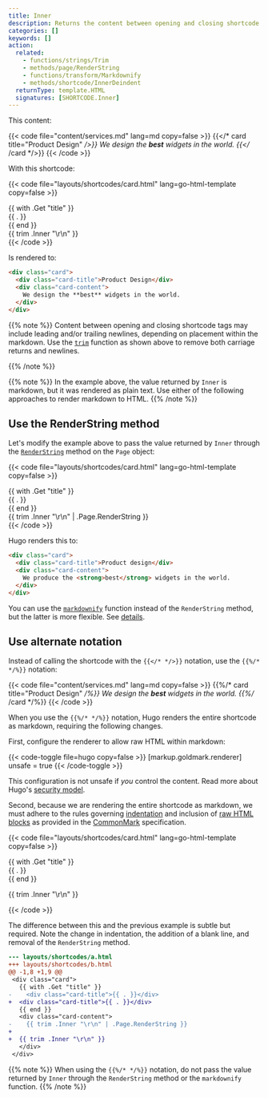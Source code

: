 ```yaml
---
title: Inner
description: Returns the content between opening and closing shortcode tags, applicable when the shortcode call includes a closing tag.
categories: []
keywords: []
action:
  related:
    - functions/strings/Trim
    - methods/page/RenderString
    - functions/transform/Markdownify
    - methods/shortcode/InnerDeindent
  returnType: template.HTML
  signatures: [SHORTCODE.Inner]
---
```


This content:

{{< code file="content/services.md" lang=md copy=false >}}
{{</* card title="Product Design" */>}}
We design the **best** widgets in the world.
{{</* /card */>}}
{{< /code >}}

With this shortcode:

{{< code file="layouts/shortcodes/card.html" lang=go-html-template copy=false >}}
<div class="card">
  {{ with .Get "title" }}
    <div class="card-title">{{ . }}</div>
  {{ end }}
  <div class="card-content">
    {{ trim .Inner "\r\n" }}
  </div>
</div>
{{< /code >}}

Is rendered to:

```html
<div class="card">
  <div class="card-title">Product Design</div>
  <div class="card-content">
    We design the **best** widgets in the world.
  </div>
</div>
```

{{% note %}}
Content between opening and closing shortcode tags may include leading and/or trailing newlines, depending on placement within the markdown. Use the [`trim`] function as shown above to remove both carriage returns and newlines.

[`trim`]: /functions/strings/trim
{{% /note %}}

{{% note %}}
In the example above, the value returned by `Inner` is markdown, but it was rendered as plain text. Use either of the following approaches to render markdown to HTML.
{{% /note %}}


## Use the RenderString method

Let's modify the example above to pass the value returned by `Inner` through the [`RenderString`] method on the `Page` object:

[`RenderString`]: /methods/page/renderstring

{{< code file="layouts/shortcodes/card.html" lang=go-html-template copy=false >}}
<div class="card">
  {{ with .Get "title" }}
    <div class="card-title">{{ . }}</div>
  {{ end }}
  <div class="card-content">
    {{ trim .Inner "\r\n" | .Page.RenderString }}
  </div>
</div>
{{< /code >}}

Hugo renders this to:

```html
<div class="card">
  <div class="card-title">Product design</div>
  <div class="card-content">
    We produce the <strong>best</strong> widgets in the world.
  </div>
</div>
```

You can use the [`markdownify`] function instead of the `RenderString` method, but the latter is more flexible. See&nbsp;[details].

[details]: /methods/page/renderstring
[`markdownify`]: /functions/transform/markdownify

## Use alternate notation

Instead of calling the shortcode with the `{{</* */>}}` notation, use the `{{%/* */%}}` notation:

{{< code file="content/services.md" lang=md copy=false >}}
{{%/* card title="Product Design" */%}}
We design the **best** widgets in the world.
{{%/* /card */%}}
{{< /code >}}

When you use the `{{%/* */%}}` notation, Hugo renders the entire shortcode as markdown, requiring the following changes.

First, configure the renderer to allow raw HTML within markdown:

{{< code-toggle file=hugo copy=false >}}
[markup.goldmark.renderer]
unsafe = true
{{< /code-toggle >}}

This configuration is not unsafe if _you_ control the content. Read more about Hugo's [security model].

Second, because we are rendering the entire shortcode as markdown, we must adhere to the rules governing [indentation] and inclusion of [raw HTML blocks] as provided in the [CommonMark] specification.

{{< code file="layouts/shortcodes/card.html" lang=go-html-template copy=false >}}
<div class="card">
  {{ with .Get "title" }}
  <div class="card-title">{{ . }}</div>
  {{ end }}
  <div class="card-content">

  {{ trim .Inner "\r\n" }}
  </div>
</div>
{{< /code >}}

The difference between this and the previous example is subtle but required. Note the change in indentation, the addition of a blank line, and removal of the `RenderString` method.

```diff
--- layouts/shortcodes/a.html
+++ layouts/shortcodes/b.html
@@ -1,8 +1,9 @@
 <div class="card">
   {{ with .Get "title" }}
-    <div class="card-title">{{ . }}</div>
+  <div class="card-title">{{ . }}</div>
   {{ end }}
   <div class="card-content">
-    {{ trim .Inner "\r\n" | .Page.RenderString }}
+
+  {{ trim .Inner "\r\n" }}
   </div>
 </div>
```

{{% note %}}
When using the `{{%/* */%}}` notation, do not pass the value returned by `Inner` through the `RenderString` method or  the `markdownify` function.
{{% /note %}}

[commonmark]: https://commonmark.org/
[indentation]: https://spec.commonmark.org/0.30/#indented-code-blocks
[raw html blocks]: https://spec.commonmark.org/0.30/#html-blocks
[security model]: /about/security-model/
